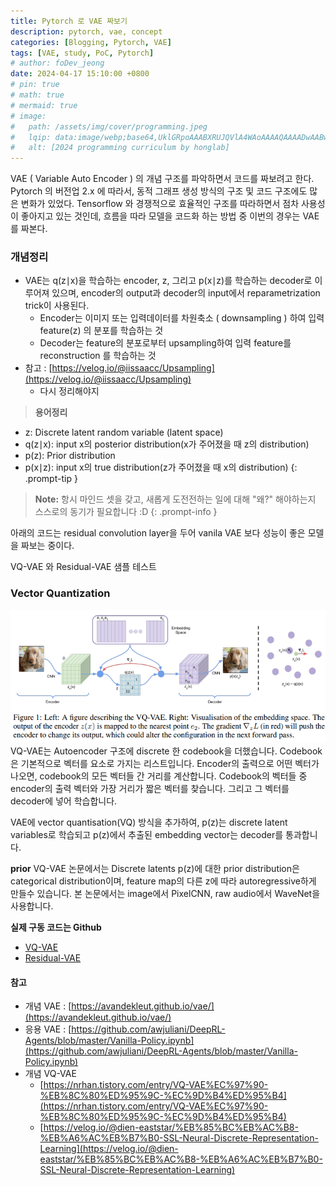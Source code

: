 ```yaml
---
title: Pytorch 로 VAE 짜보기
description: pytorch, vae, concept
categories: [Blogging, Pytorch, VAE]
tags: [VAE, study, PoC, Pytorch]
# author: foDev_jeong
date: 2024-04-17 15:10:00 +0800
# pin: true
# math: true
# mermaid: true
# image:
#   path: /assets/img/cover/programming.jpeg
#   lqip: data:image/webp;base64,UklGRpoAAABXRUJQVlA4WAoAAAAQAAAADwAABwAAQUxQSDIAAAARL0AmbZurmr57yyIiqE8oiG0bejIYEQTgqiDA9vqnsUSI6H+oAERp2HZ65qP/VIAWAFZQOCBCAAAA8AEAnQEqEAAIAAVAfCWkAALp8sF8rgRgAP7o9FDvMCkMde9PK7euH5M1m6VWoDXf2FkP3BqV0ZYbO6NA/VFIAAAA
#   alt: [2024 programming curriculum by honglab]
---
```


VAE ( Variable Auto Encoder ) 의 개념 구조를 파악하면서 코드를 짜보려고 한다. Pytorch 의 버전업 2.x 에 따라서, 동적 그래프 생성 방식의 구조 및 코드 구조에도 많은 변화가 있었다. Tensorflow 와 경쟁적으로 효율적인 구조를 따라하면서 점차 사용성이 좋아지고 있는 것인데, 흐름을 따라 모델을 코드화 하는 방법 중 이번의 경우는 VAE 를 짜본다. 

<h3>개념정리</h3>

+ VAE는 q(z∣x)을 학습하는 encoder, z, 그리고 p(x∣z)를 학습하는 decoder로 이루어져 있으며, encoder의 output과 decoder의 input에서 reparametrization trick이 사용된다.
  + Encoder는 이미지 또는 입력데이터를 차원축소 ( downsampling ) 하여 입력 feature(z) 의 분포를 학습하는 것
  + Decoder는 feature의 분포로부터 upsampling하여 입력 feature를 reconstruction 를 학습하는 것
+ 참고 : [https://velog.io/@iissaacc/Upsampling](https://velog.io/@iissaacc/Upsampling)
  + 다시 정리해야지
 

> **용어정리**
+ z: Discrete latent random variable (latent space)
+ q(z∣x): input x의 posterior distribution(x가 주어졌을 때 z의 distribution)
+ p(z): Prior distribution
+ p(x∣z): input x의 true distribution(z가 주어졌을 때 x의 distribution) 
{: .prompt-tip }



> **Note:** 항시 마인드 셋을 갖고, 새롭게 도전전하는 일에 대해 "왜?" 해야하는지 스스로의 동기가 필요합니다 :D
{: .prompt-info }

아래의 코드는 residual convolution layer을 두어 vanila VAE 보다 성능이 좋은 모델을 짜보는 중이다. 

VQ-VAE 와 Residual-VAE 샘플 테스트 

<h3>Vector Quantization</h3>

![VQ-VAE](/assets/img/vae/vq-vae.png)
VQ-VAE는 Autoencoder 구조에 discrete 한 codebook을 더했습니다. Codebook은 기본적으로 벡터를 요소로 가지는 리스트입니다. Encoder의 출력으로 어떤 벡터가 나오면, codebook의 모든 벡터들 간 거리를 계산합니다. Codebook의 벡터들 중 encoder의 출력 벡터와 가장 거리가 짧은 벡터를 찾습니다. 그리고 그 벡터를 decoder에 넣어 학습합니다.

VAE에 vector quantisation(VQ) 방식을 추가하여, p(z)는 discrete latent variables로 학습되고 p(z)에서 추출된 embedding vector는 decoder를 통과합니다.

__prior__
VQ-VAE 논문에서는 Discrete latents p(z)에 대한 prior distribution은 categorical distribution이며, feature map의 다른 z에 따라 autoregressive하게 만들수 있습니다.
본 논문에서는 image에서 PixelCNN, raw audio에서 WaveNet을 사용합니다.

**실제 구동 코드는 Github** 

+ [VQ-VAE](https://github.com/akillness/SPTTC/blob/main/vq_vae.py)
+ [Residual-VAE](https://github.com/akillness/SPTTC/blob/main/vae_residual.py)


<h4> 참고 </h4>

+ 개념 VAE : [https://avandekleut.github.io/vae/](https://avandekleut.github.io/vae/)
+ 응용 VAE : [https://github.com/awjuliani/DeepRL-Agents/blob/master/Vanilla-Policy.ipynb](https://github.com/awjuliani/DeepRL-Agents/blob/master/Vanilla-Policy.ipynb)
+ 개념 VQ-VAE 
  + [https://nrhan.tistory.com/entry/VQ-VAE%EC%97%90-%EB%8C%80%ED%95%9C-%EC%9D%B4%ED%95%B4](https://nrhan.tistory.com/entry/VQ-VAE%EC%97%90-%EB%8C%80%ED%95%9C-%EC%9D%B4%ED%95%B4)
  + [https://velog.io/@dien-eaststar/%EB%85%BC%EB%AC%B8-%EB%A6%AC%EB%B7%B0-SSL-Neural-Discrete-Representation-Learning](https://velog.io/@dien-eaststar/%EB%85%BC%EB%AC%B8-%EB%A6%AC%EB%B7%B0-SSL-Neural-Discrete-Representation-Learning)

